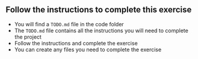 ## Follow the instructions to complete this exercise

- You will find a `TODO.md` file in the code folder
- The `TODO.md` file contains all the instructions you will need to complete the project
- Follow the instructions and complete the exercise
- You can create any files you need to complete the exercise

